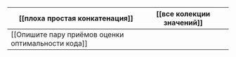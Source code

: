 
| [[плоха простая конкатенация]]                     | [[все колекции значений]] |     |
| -------------------------------------------------- | ------------------------- | --- |
| [[Опишите пару приёмов оценки оптимальности кода]] |                           |     |
